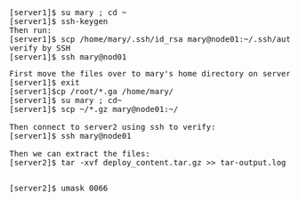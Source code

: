 <pre>
[server1]$ su mary ; cd ~
[server1]$ ssh-keygen
Then run:
[server1]$ scp /home/mary/.ssh/id_rsa mary@node01:~/.ssh/authorized_keys
verify by SSH
[server1]$ ssh mary@nod01 
</pre>

<pre>
First move the files over to mary's home directory on server 1 with root due to permissions
[server1]$ exit
[server1]$cp /root/*.ga /home/mary/
[server1]$ su mary ; cd~
[server1]$ scp ~/*.gz mary@node01:~/

Then connect to server2 using ssh to verify:
[server1]$ ssh mary@node01

Then we can extract the files:
[server2]$ tar -xvf deploy_content.tar.gz >> tar-output.log

</pre>

<pre>
[server2]$ umask 0066
</pre>
